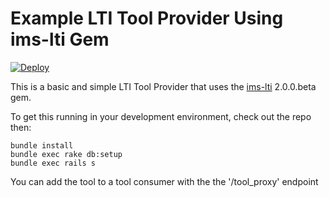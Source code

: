 # Example LTI Tool Provider Using ims-lti Gem

[![Deploy](https://www.herokucdn.com/deploy/button.png)](https://heroku.com/deploy)

This is a basic and simple LTI Tool Provider that uses the
[ims-lti](https://github.com/instructure/ims-lti) 2.0.0.beta gem.

To get this running in your development environment, check out the repo then:

    bundle install
    bundle exec rake db:setup
    bundle exec rails s


You can add the tool to a tool consumer with the the '/tool_proxy' endpoint
